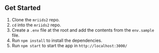  ## Get Started
 
 1. Clone the `mriids2` repo.
 2. `cd` into the `mriids2` repo.
 3. Create a `.env` file at the root and add the contents from the `env.sample` file.
 4. Run `npm install` to install the dependencies.
 5. Run `npm start` to start the app in `http://localhost:3000/`
